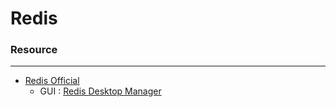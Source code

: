 # Redis

<script type="text/javascript" src="../js/general.js"></script>

### Resource
---

* [Redis Official](https://redis.io/)
    * GUI : [Redis Desktop Manager](https://redisdesktop.com/)